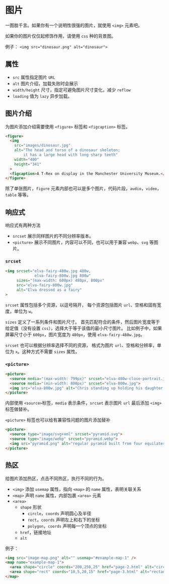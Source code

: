 # 图片

一图胜千言。如果你有一个说明性很强的图片，就使用 `<img>` 元素吧。

如果你的图片仅仅起修饰作用，请使用 `css` 种的背景图。

例子：
`<img src="dinosaur.png" alt="dinosaur">`

## 属性

* `src` 属性指定图片 `URL`
* `alt` 图片介绍，加载失败时会展示
* `width/height` 尺寸，指定可避免图片尺寸变化，减少 `reflow`
* `loading` 值为 `lazy` 异步加载。

## 图片介绍

为图片添加介绍需要使用 `<figure>` 标签和 `<figcaption>` 标签。

```html
<figure>
  <img
    src="images/dinosaur.jpg"
    alt="The head and torso of a dinosaur skeleton;
        it has a large head with long sharp teeth"
    width="400"
    height="341"
  >
  <figcaption>A T-Rex on display in the Manchester University Museum.</figcaption>
</figure>
```

除了单张图片，`figure` 元素内部也可以是多个图片，代码片段，`audio`，`video`，`table` 等等。

## 响应式

响应式有两种方法

* `srcset` 展示同样图片的不同分辨率版本。
* `<picture>` 展示不同图片，内容可以不同，也可以用于兼容 `webp`、`svg` 等图片。

### `srcset`

```html
<img srcset="elva-fairy-480w.jpg 480w,
             elva-fairy-800w.jpg 800w"
     sizes="(max-width: 600px) 480px, 800px"
     src="elva-fairy-800w.jpg"
     alt="Elva dressed as a fairy"
>
```

`srcset` 属性包括多个资源，以逗号隔开，
每个资源包括图片 `url`、空格和固有宽度，单位为 `w`。

`sizes` 定义了一系列条件和图片尺寸。
首先匹配符合的条件，然后图片宽度等于给定值（没有设置 `css`），选择大于等于该值的最小尺寸图片。
比如例子中，如果屏幕尺寸小于 `600px`，图片宽度为 `480px`，使用 `elva-fairy-480w.jpg`。

`srcset` 也可以根据分辨率选择不同的资源，
格式为图片 `url`、空格和分辨率，单位为 `x`。这种方式不需要 `sizes` 属性。

### `<picture>`

```html
<picture>
  <source media="(max-width: 799px)" srcset="elva-480w-close-portrait.jpg">
  <source media="(min-width: 800px)" srcset="elva-800w.jpg">
  <img src="elva-800w.jpg" alt="Chris standing up holding his daughter Elva">
</picture>
```

内部使用 `<source>`标签，`media` 表示条件，`srcset` 表示图片 `url`
最后添加 `<img>` 标签做替补。

`<picture>` 标签也可以给有兼容性问题的图片添加替补

```html
<picture>
  <source type="image/svg+xml" srcset="pyramid.svg">
  <source type="image/webp" srcset="pyramid.webp">
  <img src="pyramid.png" alt="regular pyramid built from four equilateral triangles">
</picture>
```

## 热区

给图片添加热区，点击不同热区，执行不同的行为。

* `<img>` 添加 `usemap` 属性，指向 `<map>` 的 `name` 属性，表明关联关系
* `<map>` 声明 `name` 属性，内部包裹 `<area>` 元素
* `<area>`
  * `shape` 形状
    * `circle`，`coords` 声明圆心及半径
    * `rect`，`coords` 声明左上和右下的坐标
    * `polygon`，`coords` 声明每一个顶点的坐标
  * `href`，链接地址
  * `alt`

例子：

```html
<img src="image-map.png" alt="" usemap="#example-map-1" />
<map name="example-map-1">
  <area shape="circle" coords="200,250,25" href="page-2.html" alt="circle example">
  <area shape="rect" coords="10,5,20,15" href="page-3.html" alt="rectangle example">
</map>
```
